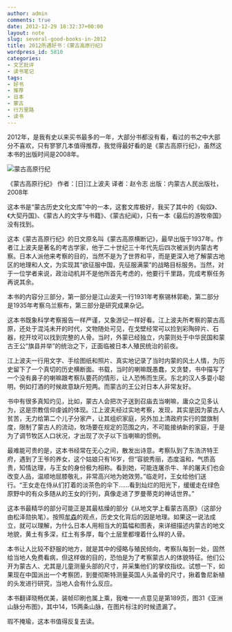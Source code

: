 ```yaml
---
author: admin
comments: true
date: 2012-12-29 18:32:37+00:00
layout: note
slug: several-good-books-in-2012
title: 2012所遇好书：《蒙古高原行纪》
wordpress_id: 5810
categories:
- 文艺批评
- 读书笔记
tags:
- 好书
- 推荐
- 日本
- 蒙古
- 行万里路
- 读书
---
```


2012年，是我有史以来买书最多的一年，大部分书都没有看，看过的书之中大部分不喜欢，只有寥寥几本值得推荐，我觉得最好看的是《蒙古高原行纪》，虽然这本书的出版时间是2008年。

![蒙古高原行纪](http://www.baibanbao.net/wp-content/uploads/2012/12/menggugaoyuan.jpg)

《蒙古高原行纪》
作者：[日]江上波夫
译者：赵令志
出版：内蒙古人民出版社，2008年

这本书是“蒙古历史文化文库”中的一本，这套文库极好，我买了其中的《匈奴》、《大契丹国》、《蒙古人的文字与书籍》、《蒙古纪闻》，只有一本《最后的游牧帝国》没有找到。

这本《蒙古高原行纪》的日文原名叫《蒙古高原横断记》，最早出版于1937年。作者江上波夫是著名的考古学家，他于二十世纪三十年代先后四次被派到内蒙古考察。日本人派他来考察的目的，当然不是为了世界和平，而是更深入地了解蒙古地区的地理和人文，为实现其“欲征服中国，先征服满蒙”的战略目标服务。当然，对于一位学者来说，政治动机并不是他所首先考虑的，他要行千里路，完成考察任务再说其余。

本书的内容分三部分，第一部分是江山波夫一行1931年考察锡林郭勒，第二部分是1935年考察乌兰察布，第三部分是研究成果杂记。

这本书既象科学考察报告一样严谨，又象游记一样好看。江上波夫所考察的蒙古高原，还处于混沌未开的时代，文物随处可见，在戈壁经常可以捡到彩陶碎片、石器，挖开坟可以找到完整的人骨。当时，外蒙已经独立，内蒙则处于中华民国和蒙古王公“旗县并举”的统治之下，正面临被日本人殖民统治的前夜。

江上波夫一行用文字、手绘图纸和照片、真实地记录了当时内蒙的风土人情，为历史留下了一个真切的历史横断面。书载，当时的喇嘛既愚蠢，又贪婪，书中描写了一个没有鼻子的喇嘛跟考察队要药的情形，让人恐怖而生厌。东北的汉人多耍小聪明，例如打酒的时候故意缺斤短两。而蒙古的王公对日本人非常友好。

书中有很多真知灼见，比如，蒙古人会把次子送到召庙去当喇嘛，庸众之见多认为，这是宗教信仰虔诚的体现。江上波夫经过实地考察，发现，其实是因为蒙古人贫苦，无力给第二个儿子分家产，让其组织家庭，另外加上清政府实行的盟旗制度，限制了蒙古人的流动，牧场要在规定的范围之内，不可能接纳新的家庭，于是为了调节牧区人口状况，才出现了次子以下当喇嘛的惯例。

最难能可贵的是，这本书经常在无心之间，散发出诗意。考察队到了东浩济特王府，遇到了王爷的养女，这个姑娘只有16岁，但“容貌秀丽，态度温和，气质高贵，知情达理，与王女的身份极为相称。看到她，可能连屠杀牛、羊的屠夫们也会改变人品，温顺地屈膝敬礼，非常高兴地为她效劳。”临走时，王女给他们送行。“王女走在侍从们打着的淡茶色的伞下……看到灿烂的阳光下，缓缓走在绿色原野中的有众多随从的王女的行列，真像走进了罗曼蒂克的神话世界。”

这本书最精华的部分可能正是其最枯燥的部分《从地文学上看蒙古高原》（这部分由松泽勋执笔）。按照[牟森](http://mousen.blogbus.com)的观点，历史文化背后的因是地理。如果这一说法成立，就可以理解，为什么日本人用相当大的篇幅和图表，来详细描述内蒙古的地文地貌，黄土有多深，红土有多厚，每个土层里都埋着什么样的人骨。

本书让人比较不舒服的地方，就是其中的侵略与殖民倾向，考察队每到一处，固然给当地人免费看病，但这样做的目的，恐怕是为了考察蒙古人的体貌特征。他们公开为蒙古人、尤其是儿童测量头部的尺寸，并采集他们的掌纹指纹。试想一下，如果现在中国派出一个考察团，到曼彻斯特测量英国人头盖骨的尺寸，揪着鲁尼新植的头发进行研究，当地人会有什么反应。

本书翻译晓畅优美，装帧印刷也属上乘，我唯一一点意见是第189页，图31《亚洲山脉分布图》，其中14，15两条山脉，在图片标注的时候遗漏了。

瑕不掩瑜，这本书值得反复去读。

